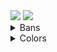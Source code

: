 <img src="https://github-readme-stats.vercel.app/api?username=xKiraiChan&include_all_commits=true&title_color=8480e5&text_color=f37e67&bg_color=000">
<img src="https://github-readme-stats.vercel.app/api/top-langs/?username=xKiraiChan&title_color=8480e5&text_color=f37e67&bg_color=000">

<details>
  <summary>Bans</summary>
  
  **My end goal is to have every possible ban reason**
  
  If you know any reasons not on this list, please make a merge request or DM me. 
  * [X] Account compromised
  * [X] Ban evasion
    * [ ] Continued
  * [ ] Disruption
  * [X] Malicious behaviour
    * [x] Continued
  * [X] Malicious conduct
    * [X] Use of disruptive or malicious avatars to crash users
  * [X] Harassment
  * [X] Use of hateful avatars
  * [ ] Creation of disruptive or malicious avatars
  * [ ] Creation of content with malicious crashing effects
  * [ ] Creation of content instructing users how to violate VRChat Terms of Service
  * [X] Violations of the VRChat Terms of Service
    * [x] Continued
    * [x] Repeated
  * [ ] Malicious client development
  * [ ] Trying to ERP with Tupper
</details>

<details>
  <summary>Colors</summary>
  
  - `#5600a5` | Primary
  - `#ccccff` | Secondary
  - `#8480e5` | TI Purple
  - `#f37e67` | TI Orange
</details>
